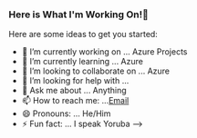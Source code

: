 ### Here is What I'm Working On!👋



Here are some ideas to get you started:

- 🔭 I’m currently working on ... Azure Projects
- 🌱 I’m currently learning ... Azure  
- 👯 I’m looking to collaborate on ... Azure
- 🤔 I’m looking for help with ...
- 💬 Ask me about ... Anything
- 📫 How to reach me: ...[Email](oomotere12@gmail.com)
- 😄 Pronouns: ... He/Him
- ⚡ Fun fact: ... I speak Yoruba 
-->
